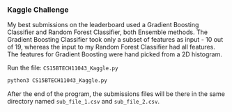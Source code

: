 ### Kaggle Challenge

My best submissions on the leaderboard used a Gradient Boosting Classifier and Random Forest Classifier, both Ensemble methods.
The Gradient Boosting Classifier took only a subset of features as input - 10 out of 19, whereas the input to my Random Forest Classifier had all features. The features for Gradient Boosting were hand picked from a 2D histogram.

Run the file: `CS15BTECH11043_Kaggle.py`
```bash
python3 CS15BTECH11043_Kaggle.py
```

After the end of the program, the submissions files will be there in the same directory named `sub_file_1.csv` and `sub_file_2.csv`.
